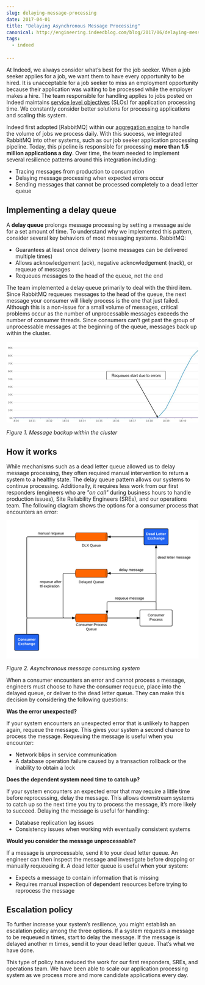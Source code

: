 ```yaml
---
slug: delaying-message-processing
date: 2017-04-01
title: "Delaying Asynchronous Message Processing"
canonical: http://engineering.indeedblog.com/blog/2017/06/delaying-messages/
tags:
  - indeed

---
```


At Indeed, we always consider what’s best for the job seeker.
When a job seeker applies for a job, we want them to have every opportunity to be hired. 
It is unacceptable for a job seeker to miss an employment opportunity because their application was waiting to be processed while the employer makes a hire. 
The team responsible for handling applies to jobs posted on Indeed maintains [service level objectives](https://en.wikipedia.org/wiki/Service_level_objective) (SLOs) for application processing time. 
We constantly consider better solutions for processing applications and scaling this system.

<!--more-->

Indeed first adopted [RabbitMQ] within our [aggregation engine](https://engineering.indeedblog.com/talks/get-job-35-million-times-day-using-rabbitmq/) to handle the volume of jobs we process daily.
With this success, we integrated RabbitMQ into other systems, such as our job seeker application processing pipeline.
Today, this pipeline is responsible for processing **more than 1.5 million applications a day**.
Over time, the team needed to implement several resilience patterns around this integration including:

* Tracing messages from production to consumption
* Delaying message processing when expected errors occur
* Sending messages that cannot be processed completely to a dead letter queue

## Implementing a delay queue

A **delay queue** prolongs message processing by setting a message aside for a set amount of time.
To understand why we implemented this pattern, consider several key behaviors of most messaging systems.
RabbitMQ:

* Guarantees at least once delivery (some messages can be delivered multiple times)
* Allows acknowledgement (ack), negative acknowledgement (nack), or requeue of messages
* Requeues messages to the head of the queue, not the end

The team implemented a delay queue primarily to deal with the third item.
Since RabbitMQ requeues messages to the head of the queue, the next message your consumer will likely process is the one that just failed.
Although this is a non-issue for a small volume of messages, critical problems occur as the number of unprocessable messages exceeds the number of consumer threads.
Since consumers can’t get past the group of unprocessable messages at the beginning of the queue, messages back up within the cluster.

![message backup](/statics/img/2017-delayqueue-backup.jpg)

_Figure 1. Message backup within the cluster_

## How it works

While mechanisms such as a dead letter queue allowed us to delay message processing, they often required manual intervention to return a system to a healthy state.
The delay queue pattern allows our systems to continue processing.
Additionally, it requires less work from our first responders (engineers who are _"on call"_ during business hours to handle production issues), Site Reliability Engineers (SREs), and our operations team.
The following diagram shows the options for a consumer process that encounters an error:

![delay queue](/statics/img/2017-delayqueue.png)

_Figure 2. Asynchronous message consuming system_

When a consumer encounters an error and cannot process a message, engineers must choose to have the consumer requeue, place into the delayed queue, or deliver to the dead letter queue.
They can make this decision by considering the following questions:

**Was the error unexpected?**

If your system encounters an unexpected error that is unlikely to happen again, requeue the message. 
This gives your system a second chance to process the message. 
Requeuing the message is useful when you encounter:

* Network blips in service communication
* A database operation failure caused by a transaction rollback or the inability to obtain a lock

**Does the dependent system need time to catch up?**

If your system encounters an expected error that may require a little time before reprocessing, delay the message.
This allows downstream systems to catch up so the next time you try to process the message, it’s more likely to succeed.
Delaying the message is useful for handling:

* Database replication lag issues
* Consistency issues when working with eventually consistent systems

**Would you consider the message unprocessable?**

If a message is unprocessable, send it to your dead letter queue.
An engineer can then inspect the message and investigate before dropping or manually requeueing it.
A dead letter queue is useful when your system:

* Expects a message to contain information that is missing
* Requires manual inspection of dependent resources before trying to reprocess the message

## Escalation policy

To further increase your system’s resilience, you might establish an escalation policy among the three options.
If a system requests a message to be requeued n times, start to delay the message.
If the message is delayed another m times, send it to your dead letter queue.
That’s what we have done.

This type of policy has reduced the work for our first responders, SREs, and operations team.
We have been able to scale our application processing system as we process more and more candidate applications every day.
